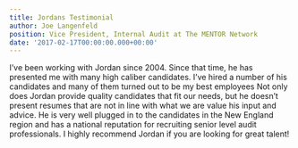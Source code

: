 ```yaml
---
title: Jordans Testimonial
author: Joe Langenfeld
position: Vice President, Internal Audit at The MENTOR Network
date: '2017-02-17T00:00:00.000+00:00'
---
```

I’ve been working with Jordan since 2004. Since that time, he has presented me with many high caliber candidates.
I’ve hired a number of his candidates and many of them turned out to be my best employees Not only does Jordan
provide quality candidates that fit our needs, but he doesn’t present resumes that are not in line with what we are
value his input and advice. He is very well plugged in to the candidates in the New England region and has a
national reputation for recruiting senior level audit professionals. I highly recommend Jordan if you are looking for great talent!